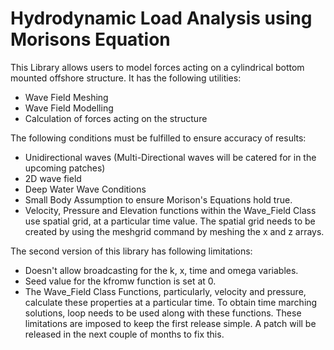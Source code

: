# Hydrodynamic Load Analysis using Morisons Equation
This Library allows users to model forces acting on a cylindrical bottom mounted offshore structure. It has the following utilities:
- Wave Field Meshing
- Wave Field Modelling
- Calculation of forces acting on the structure

The following conditions must be fulfilled to ensure accuracy of results:
- Unidirectional waves (Multi-Directional waves will be catered for in the upcoming patches)
- 2D wave field
- Deep Water Wave Conditions
- Small Body Assumption to ensure Morison's Equations hold true. 
- Velocity, Pressure and Elevation functions within the Wave_Field Class use spatial grid, at a particular time value. The spatial grid needs to be created by using the meshgrid command by meshing the x and z arrays.  

The second version of this library has following limitations:
- Doesn't allow broadcasting for the k, x, time and omega variables.
- Seed value for the kfromw function is set at 0. 
- The Wave_Field Class Functions, particularly, velocity and pressure, calculate these properties at a particular time. To obtain time marching solutions, loop needs to be used along with these functions. 
These limitations are imposed to keep the first release simple. A patch will be released in the next couple of months to fix this. 
 

